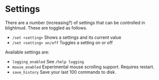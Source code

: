 # Settings

There are a number (increasing?) of settings that can be controlled in blightmud.
These are toggled as follows.

- `/set <setting>`           Shows a settings and its current value
- `/set <setting> on/off`    Toggles a setting on or off

Available settings are:

- `logging_enabled`     See `/help logging`
- `mouse_enabled`       Experimental mouse scrolling support. Requires restart.
- `save_history`        Save your last 100 commands to disk.
